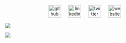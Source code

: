 <p align='center'>
  <a href="https://github.com/loganbates2002"><img src='https://cdn.jsdelivr.net/npm/simple-icons@3.0.1/icons/github.svg' alt='github' height='40'></a>&nbsp;&nbsp;&nbsp;&nbsp;&nbsp; <a href="https://www.linkedin.com/in/loganbates2002/"><img src='https://cdn.jsdelivr.net/npm/simple-icons@3.0.1/icons/linkedin.svg' alt='linkedin' height='40'></a>&nbsp;&nbsp;&nbsp;&nbsp;&nbsp; <a href="https://twitter.com/loganbates2002"><img src='https://cdn.jsdelivr.net/npm/simple-icons@3.0.1/icons/twitter.svg' alt='twitter' height='40'></a>&nbsp;&nbsp;&nbsp;&nbsp;&nbsp; <a href="github.io/loganbates2002"><img src='https://cdn.jsdelivr.net/npm/simple-icons@3.0.1/icons/icloud.svg' alt='website' height='40'></a>
 <p/>


![](https://github-readme-stats.vercel.app/api?username=loganbates2002&hide=stars&count_private=true&show_icons=true&title_color=084451&icon_color=062664&text_color=306162&hide_border=true&custom_title=S͟t͟a͟t͟i͟s͟t͟i͟c͟s͟______________________________ ☃&include_all_commits=true)


[![](https://github-readme-stats.vercel.app/api/top-langs/?username=loganbates2002&layout=compact&hide_title=true&card_width=1000&hide_border=true)](https://github.com/loganbates2002/github-readme-stats)
